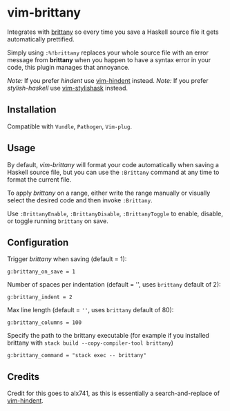 # vim-brittany

Integrates with [brittany](https://github.com/lspitzner/brittany) so every time
you save a Haskell source file it gets automatically prettified.

Simply using `:%!brittany` replaces your whole source file with an error message
from **brittany** when you happen to have a syntax error in your code, this
plugin manages that annoyance.

_Note:_ If you prefer _hindent_ use
[vim-hindent](https://github.com/alx741/vim-hindent) instead.
_Note:_ If you prefer _stylish-haskell_ use
[vim-stylishask](https://github.com/alx741/vim-stylishask) instead.

## Installation

Compatible with `Vundle`, `Pathogen`, `Vim-plug`.

## Usage

By default, _vim-brittany_ will format your code automatically when saving a
Haskell source file, but you can use the `:Brittany` command at any time to
format the current file.

To apply _brittany_ on a range, either write the range manually or visually
select the desired code and then invoke `:Brittany`.

Use `:BrittanyEnable`, `:BrittanyDisable`, `:BrittanyToggle` to enable, disable, or
toggle running `brittany` on save.

## Configuration

Trigger _brittany_ when saving (default = 1):

```vim
g:brittany_on_save = 1
```

Number of spaces per indentation (default = '', uses `brittany` default of 2):

```vim
g:brittany_indent = 2
```

Max line length (default = `''`, uses `brittany` default of 80):

```vim
g:brittany_columns = 100
```

Specify the path to the brittany executable (for example if you installed brittany with `stack build --copy-compiler-tool brittany`)

```vim
g:brittany_command = "stack exec -- brittany"
```

## Credits

Credit for this goes to alx741, as this is essentially a search-and-replace of
[vim-hindent](https://github.com/alx741/vim-hindent).
